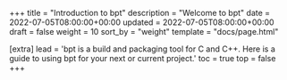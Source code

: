 +++
title = "Introduction to bpt"
description = "Welcome to bpt"
date = 2022-07-05T08:00:00+00:00
updated = 2022-07-05T08:00:00+00:00
draft = false
weight = 10
sort_by = "weight"
template = "docs/page.html"

[extra]
lead = 'bpt is a build and packaging tool for C and C++. Here is a guide to using bpt for your next or current project.'
toc = true
top = false
+++
